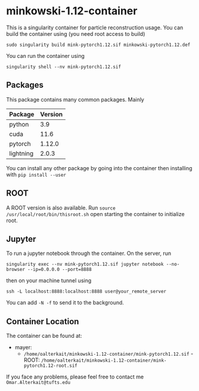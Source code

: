 # minkowski-1.12-container
This is a singularity container for particle reconstruction usage. You can build the container using (you need root access to build)

`sudo singularity build mink-pytorch1.12.sif minkowski-pytorch1.12.def`

You can run the container using

`singularity shell --nv mink-pytorch1.12.sif`


## Packages
This package contains many common packages. Mainly

| Package           | Version |
|-------------------|---------|
| python            | 3.9     |
| cuda              | 11.6    |
| pytorch           | 1.12.0  |
| lightning         | 2.0.3   |

You can install any other package by going into the container then installing with `pip install --user`

## ROOT
A ROOT version is also available. Run `source /usr/local/root/bin/thisroot.sh` open starting the container to initialize root.

## Jupyter 
To run a jupyter notebook through the container. On the server, run

`singularity exec --nv mink-pytorch1.12.sif jupyter notebook --no-browser --ip=0.0.0.0 --port=8888`

then on your machine tunnel using

`ssh -L localhost:8888:localhost:8888 user@your_remote_server`

You can add `-N -f` to send it to the background.

## Container Location
The container can be found at:
 - mayer:
     - `/home/oalterkait/minkowski-1.12-container/mink-pytorch1.12.sif`
     -ROOT: `/home/oalterkait/minkowski-1.12-container/mink-pytorch1.12-root.sif`

If you face any problems, please feel free to contact me
`Omar.Alterkait@tufts.edu`

